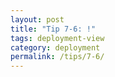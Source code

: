 ```yaml
---
layout: post
title: "Tip 7-6: !"
tags: deployment-view
category: deployment
permalink: /tips/7-6/
---
```

